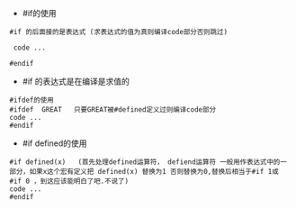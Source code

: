 - #if的使用

```
#if 的后面接的是表达式 (求表达式的值为真则编译code部分否则跳过)

 code ...

#endif
```

- #if 的表达式是在编译是求值的 

```
#ifdef的使用
#ifdef  GREAT   只要GREAT被#defined定义过则编译code部分
code ...
#endif  
```


- #if defined的使用
```
#if defined(x)   (首先处理defined运算符， defiend运算符 一般用作表达式中的一部分，如果x这个宏有定义把 defined(x) 替换为1 否则替换为0,替换后相当于#if 1或 #if 0 ，到这应该能明白了吧.不说了)
code ...
#endif 
```